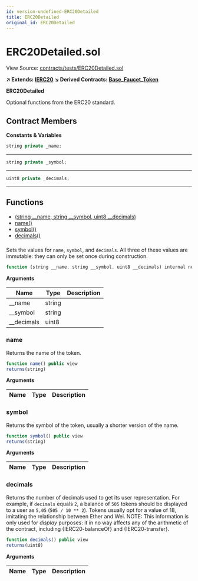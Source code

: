 ```yaml
---
id: version-undefined-ERC20Detailed
title: ERC20Detailed
original_id: ERC20Detailed
---
```


# ERC20Detailed.sol

View Source: [contracts/tests/ERC20Detailed.sol](../contracts/tests/ERC20Detailed.sol)

**↗ Extends: [IERC20](IERC20.md)**
**↘ Derived Contracts: [Base_Faucet_Token](Base_Faucet_Token.md)**

**ERC20Detailed**

Optional functions from the ERC20 standard.

## Contract Members
**Constants & Variables**

```js
string private _name;
```
---

```js
string private _symbol;
```
---

```js
uint8 private _decimals;
```
---

## Functions

- [(string __name, string __symbol, uint8 __decimals)](#erc20detailedsol)
- [name()](#name)
- [symbol()](#symbol)
- [decimals()](#decimals)

### 

Sets the values for `name`, `symbol`, and `decimals`. All three of
 these values are immutable: they can only be set once during
 construction.

```js
function (string __name, string __symbol, uint8 __decimals) internal nonpayable
```

**Arguments**

| Name        | Type           | Description  |
| ------------- |------------- | -----|
| __name | string |  | 
| __symbol | string |  | 
| __decimals | uint8 |  | 

### name

Returns the name of the token.

```js
function name() public view
returns(string)
```

**Arguments**

| Name        | Type           | Description  |
| ------------- |------------- | -----|

### symbol

Returns the symbol of the token, usually a shorter version of the
 name.

```js
function symbol() public view
returns(string)
```

**Arguments**

| Name        | Type           | Description  |
| ------------- |------------- | -----|

### decimals

Returns the number of decimals used to get its user representation.
 For example, if `decimals` equals `2`, a balance of `505` tokens should
 be displayed to a user as `5,05` (`505 / 10 ** 2`).
 Tokens usually opt for a value of 18, imitating the relationship between
 Ether and Wei.
 NOTE: This information is only used for _display_ purposes: it in
 no way affects any of the arithmetic of the contract, including
 {IERC20-balanceOf} and {IERC20-transfer}.

```js
function decimals() public view
returns(uint8)
```

**Arguments**

| Name        | Type           | Description  |
| ------------- |------------- | -----|

